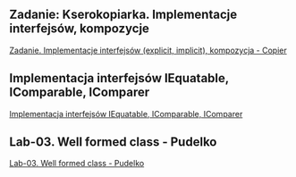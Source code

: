 
## Zadanie: Kserokopiarka. Implementacje interfejsów, kompozycje

[Zadanie. Implementacje interfejsów (explicit, implicit), kompozycja - Copier](https://github.com/wsei-csharp201/cs-lab04-Implementacje-interfejsow-implicit-explicit-kompozycja)


## Implementacja interfejsów IEquatable, IComparable, IComparer

[Implementacja interfejsów IEquatable, IComparable, IComparer](https://github.com/wsei-csharp201/cs-lab02-Implementacja-IEquatable-IComparable-IComparer/blob/main/docs/index.md)

## Lab-03. Well formed class - Pudelko

[Lab-03. Well formed class - Pudelko](https://github.com/wsei-csharp201/cs-lab03-Pudelko)
